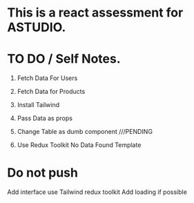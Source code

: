 # This is a react assessment for ASTUDIO.

# TO DO / Self Notes.

1. Fetch Data For Users
2. Fetch Data for Products
3. Install Tailwind
4. Pass Data as props
5. Change Table as dumb component ///PENDING

6. Use Redux Toolkit
   No Data Found Template

# Do not push

Add interface
use Tailwind
redux toolkit
Add loading if possible
